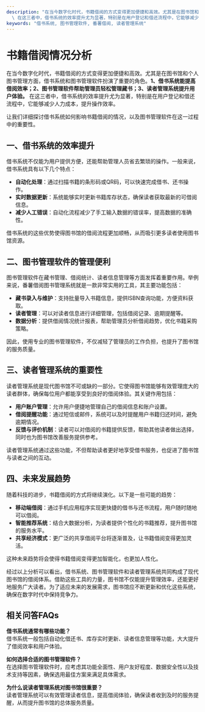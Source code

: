 ```yaml
---
description: "在当今数字化时代，书籍借阅的方式变得更加便捷和高效。尤其是在图书馆和个人图书管理方面，借书系统和图书管理软件扮演了重要的角色。**1、借书系统能提高借阅效率；2、图书管理软件帮助管理员轻松管理藏书；3、读者管理系统提升用户体验。**\
  \ 在这三者中，借书系统的效率提升尤为显著，特别是在用户登记和借还流程中，它能够减少人力成本，提升操作效率。"
keywords: "借书系统, 图书管理软件, 番薯借阅, 读者管理系统"
---
```

# 书籍借阅情况分析

在当今数字化时代，书籍借阅的方式变得更加便捷和高效。尤其是在图书馆和个人图书管理方面，借书系统和图书管理软件扮演了重要的角色。**1、借书系统能提高借阅效率；2、图书管理软件帮助管理员轻松管理藏书；3、读者管理系统提升用户体验。** 在这三者中，借书系统的效率提升尤为显著，特别是在用户登记和借还流程中，它能够减少人力成本，提升操作效率。

让我们详细探讨借书系统如何影响书籍借阅的情况，以及图书管理软件在这一过程中的重要性。

## **一、借书系统的效率提升**

借书系统不仅能为用户提供方便，还能帮助管理人员省去繁琐的操作。一般来说，借书系统具有以下几个特点：

- **自动化处理**：通过扫描书籍的条形码或QR码，可以快速完成借书、还书操作。
- **实时数据更新**：系统能够实时更新书籍库存状态，确保读者获取最新的可借阅信息。
- **减少人工错误**：自动化流程减少了手工输入数据的错误率，提高数据的准确性。

借书系统的这些优势使得图书馆的借阅流程更加顺畅，从而吸引更多读者使用图书馆资源。

## **二、图书管理软件的管理便利**

图书管理软件在藏书管理、借阅统计、读者信息管理等方面发挥着重要作用。举例来说，番薯借阅图书管理系统就是一款非常实用的工具，其主要功能包括：

- **藏书录入与维护**：支持批量导入书籍信息，提供ISBN查询功能，方便资料获取。
- **读者管理**：可以对读者信息进行详细管理，包括借阅记录、逾期提醒等。
- **数据分析**：提供借阅情况统计报表，帮助管理员分析借阅趋势，优化书籍采购策略。

因此，使用专业的图书管理软件，不仅减轻了管理员的工作负担，也提升了图书馆的服务质量。

## **三、读者管理系统的重要性**

读者管理系统是现代图书馆不可或缺的一部分。它使得图书馆能够有效管理庞大的读者群体，确保每位用户都能享受到良好的借阅体验。其关键作用包括：

- **用户账户管理**：允许用户便捷地管理自己的借阅信息和账户设置。
- **借阅提醒功能**：通过短信或邮件，系统可以及时提醒用户书籍归还时间，避免逾期情况。
- **反馈与评价机制**：读者可以对借阅的书籍提供反馈，帮助其他读者做出选择，同时也为图书馆改善服务提供参考。

读者管理系统通过这些功能，不但帮助读者更好地享受借书服务，也促进了图书馆与读者之间的互动。

## **四、未来发展趋势**

随着科技的进步，书籍借阅的方式将继续演化。以下是一些可能的趋势：

- **移动端借阅**：通过手机应用程序实现更快捷的借书与还书流程，用户随时随地可以借阅。
- **智能推荐系统**：结合大数据分析，为读者提供个性化的书籍推荐，提升图书馆的服务水平。
- **共享经济模式**：更广泛的共享借阅平台将逐渐普及，让书籍借阅变得更加灵活。

这种未来趋势将会使得书籍借阅变得更加智能化，也更加人性化。

经过以上分析可以看出，借书系统、图书管理软件和读者管理系统共同构成了现代图书馆的借阅体系。借助这些工具的力量，图书馆不仅能提升管理效率，还能更好地服务广大读者。为了适应未来的发展需求，图书馆应不断更新和优化这些系统，确保在数字时代中保持竞争力。

## 相关问答FAQs

**借书系统通常有哪些功能？**  
借书系统一般包括自动化借还书、库存实时更新、读者信息管理等功能，大大提升了借阅效率和用户体验。

**如何选择合适的图书管理软件？**  
在选择图书管理软件时，应考虑其功能全面性、用户友好程度、数据安全性以及技术支持等因素，确保选用最佳方案来满足具体需求。

**为什么说读者管理系统对图书馆很重要？**  
读者管理系统可以有效管理读者信息，提高借阅体验，确保读者收到及时的服务提醒，从而提升图书馆的总体服务质量。
